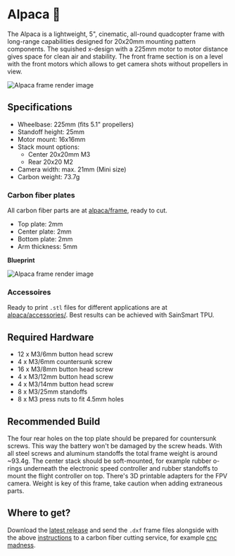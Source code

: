 # Alpaca 🦙
The Alpaca is a lightweight, 5", cinematic, all-round quadcopter frame with long-range capabilities designed for 20x20mm mounting pattern components. The squished x-design with a 225mm motor to motor distance gives space for clean air and stability. The front frame section is on a level with the front motors which allows to get camera shots without propellers in view.

![Alpaca frame render image](https://github.com/dipree/alpaca/blob/master/images/alpaca-render.png)

## Specifications
* Wheelbase: 225mm (fits 5.1" propellers)
* Standoff height: 25mm
* Motor mount: 16x16mm
* Stack mount options:
  * Center 20x20mm M3
  * Rear 20x20 M2
* Camera width: max. 21mm (Mini size)
* Carbon weight: 73.7g

### Carbon fiber plates
All carbon fiber parts are at [alpaca/frame](https://github.com/dipree/alpaca/tree/master/frame), ready to cut.
* Top plate: 2mm
* Center plate: 2mm
* Bottom plate: 2mm
* Arm thickness: 5mm

**Blueprint**

![Alpaca frame render image](https://github.com/dipree/alpaca/blob/master/images/alpaca-blueprint.svg)

### Accessoires
Ready to print `.stl` files for different applications are at [alpaca/accessories/](https://github.com/dipree/alpaca/tree/master/accessories). Best results can be achieved with SainSmart TPU.

## Required Hardware
* 12 x M3/6mm button head screw
* 4 x M3/6mm countersunk screw
* 16 x M3/8mm button head screw
* 4 x M3/12mm button head screw
* 4 x M3/14mm button head screw
* 8 x M3/25mm standoffs
* 8 x M3 press nuts to fit 4.5mm holes

## Recommended Build
The four rear holes on the top plate should be prepared for countersunk screws. This way the battery won't be damaged by the screw heads. With all steel screws and aluminum standoffs the total frame weight is around ~93.4g. The center stack should be soft-mounted, for example rubber o-rings underneath the electronic speed controller and rubber standoffs to mount the flight controller on top. There's 3D printable adapters for the FPV camera. Weight is key of this frame, take caution when adding extraneous parts.

## Where to get?
Download the [latest release](https://github.com/derpixeldan/alpaca/releases/) and send the `.dxf` frame files alongside with the above [instructions](#carbon-fiber-plates) to a carbon fiber cutting service, for example [cnc madness](https://cncmadness.com/).
